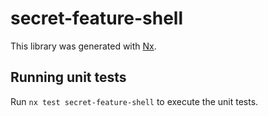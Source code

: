 # secret-feature-shell

This library was generated with [Nx](https://nx.dev).

## Running unit tests

Run `nx test secret-feature-shell` to execute the unit tests.
